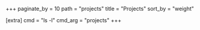 +++
paginate_by = 10
path = "projects"
title = "Projects"
sort_by = "weight"

[extra]
cmd = "ls -l"
cmd_arg = "projects"
+++
